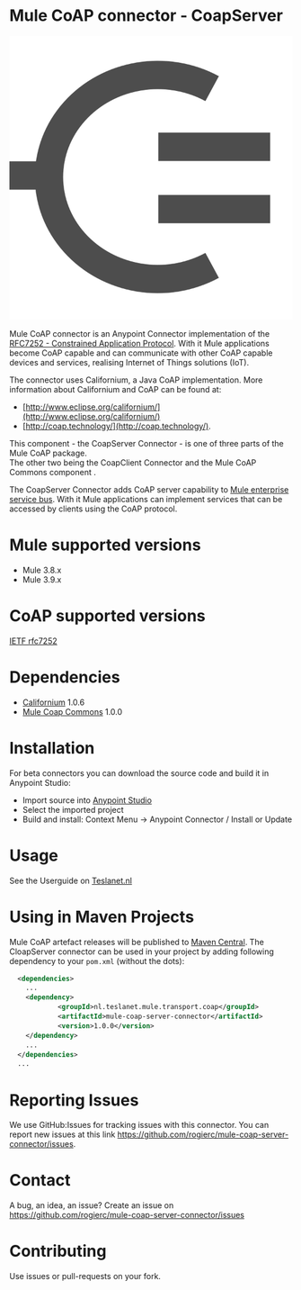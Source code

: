 # Mule CoAP connector - CoapServer
![Mule-Coap logo](icons/coap-logo.svg)

Mule CoAP connector is an Anypoint Connector implementation of the [RFC7252 - Constrained Application Protocol](http://tools.ietf.org/html/rfc7252). 
With it Mule applications become CoAP capable and can communicate with other CoAP capable devices and services, realising Internet of Things solutions (IoT). 

The connector uses Californium, a Java CoAP implementation. More information about Californium and CoAP can be found at:

* [http://www.eclipse.org/californium/](http://www.eclipse.org/californium/)
* [http://coap.technology/](http://coap.technology/).

This component - the CoapServer Connector - is one of three parts of the Mule CoAP package.  
The other two being the CoapClient Connector and the Mule CoAP Commons component . 

The CoapServer Connector adds CoAP server capability to [Mule enterprise service bus](https://www.mulesoft.com/).
With it Mule applications can implement services that can be accessed by clients using the CoAP protocol. 

# Mule supported versions
* Mule 3.8.x
* Mule 3.9.x

# CoAP supported versions
[IETF rfc7252](https://tools.ietf.org/html/rfc7252)

# Dependencies
* [Californium](https://www.eclipse.org/californium/) 1.0.6
* [Mule Coap Commons](https://github.com/rogierc/mule-coap-commons) 1.0.0 

# Installation 
For beta connectors you can download the source code and build it in Anypoint Studio:

* Import source into [Anypoint Studio](https://www.mulesoft.com/platform/studio)
* Select the imported project
* Build and install: Context Menu -> Anypoint Connector / Install or Update


# Usage
See the Userguide on [Teslanet.nl](http://www.teslanet.nl)

# Using in Maven Projects

Mule CoAP artefact releases will be published to [Maven Central](http://search.maven.org/#search%7Cga%7C1%7Cmule-coap-server).
The CloapServer connector can be used in your project by adding following dependency
to your `pom.xml` (without the dots):

```xml
  <dependencies>
    ...
    <dependency>
            <groupId>nl.teslanet.mule.transport.coap</groupId>
            <artifactId>mule-coap-server-connector</artifactId>
            <version>1.0.0</version>
    </dependency>
    ...
  </dependencies>
  ...
```

# Reporting Issues

We use GitHub:Issues for tracking issues with this connector. You can report new issues at this link https://github.com/rogierc/mule-coap-server-connector/issues.

# Contact

A bug, an idea, an issue? Create an issue on https://github.com/rogierc/mule-coap-server-connector/issues

# Contributing

Use issues or pull-requests on your fork.
